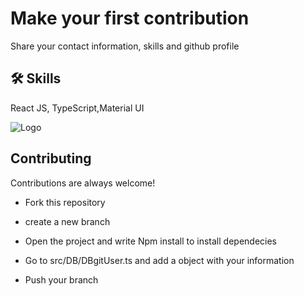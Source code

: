 
# Make your first contribution

Share your contact information, skills and github profile


## 🛠 Skills
React JS, TypeScript,Material UI


![Logo](https://upload.wikimedia.org/wikipedia/commons/1/18/React_Native_Logo.png)



## Contributing

Contributions are always welcome!

- Fork this repository

- create a new branch 

- Open the project and write Npm install to install dependecies

- Go to src/DB/DBgitUser.ts and add a object with your information

- Push your branch